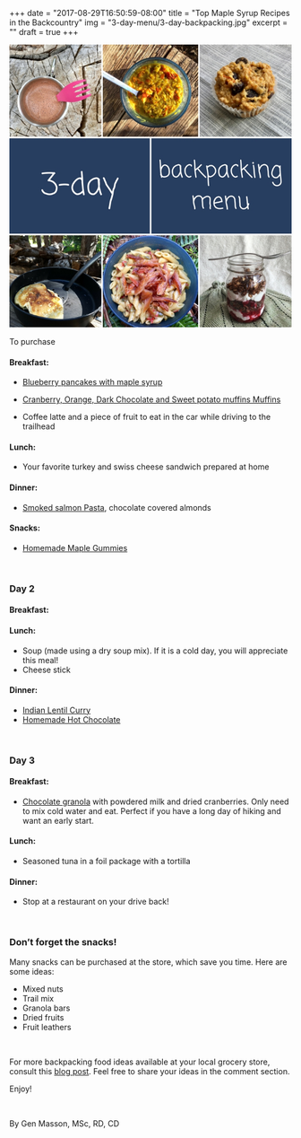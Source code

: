 +++
date = "2017-08-29T16:50:59-08:00"
title = "Top Maple Syrup Recipes in the Backcountry"
img = "3-day-menu/3-day-backpacking.jpg"
excerpt = ""
draft = true
+++



<img src="/img/posts/3-day-menu/3-day-backpacking.jpg" class="recipe-right" /><br>

To purchase

#### Breakfast: 
- [Blueberry pancakes with maple syrup](/recipes/blueberry-pancake/) 

- [Cranberry, Orange, Dark Chocolate and Sweet potato muffins Muffins](/recipes/orange-choc-sweet-potato-muffins/)
- Coffee latte and a piece of fruit to eat in the car while driving to the trailhead

#### Lunch: 
- Your favorite turkey and swiss cheese sandwich prepared at home

#### Dinner:
-  [Smoked salmon Pasta](/recipes/smoked-salmon-pasta/), chocolate covered almonds

#### Snacks:
- [Homemade Maple Gummies](/recipes/maple-gummies/)

<br>

### Day 2 

#### Breakfast:


#### Lunch: 
- Soup (made using a dry soup mix). If it is a cold day, you will appreciate this meal!
- Cheese stick

#### Dinner: 
- [Indian Lentil Curry](/recipes/indian-lentil-curry/)
- [Homemade Hot Chocolate](/recipes/hot-chocolate/)

<br>

### Day 3

#### Breakfast: 
- [Chocolate granola](/recipes/chocolate-granola/) with powdered milk and dried cranberries. Only need to mix cold water and eat. Perfect if you have a long day of hiking and want an early start.

#### Lunch: 
- Seasoned tuna in a foil package with a tortilla

#### Dinner: 

- Stop at a restaurant on your drive back!

<br>

### Don’t forget the snacks! 

Many snacks can be purchased at the store, which save you time. Here are some ideas:

- Mixed nuts
- Trail mix
- Granola bars
- Dried fruits
- Fruit leathers

<br>

For more backpacking food ideas available at your local grocery store, consult this [blog post](/blog-post/shopping-for-backpacking-food-at-the-grocery-store/). Feel free to share your ideas in the comment section.

Enjoy!

<br>

By Gen Masson, MSc, RD, CD 
